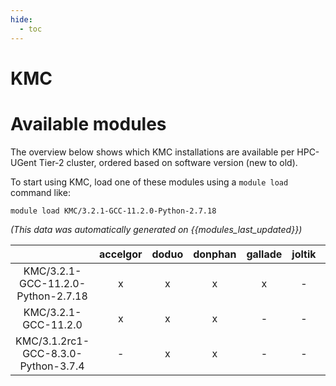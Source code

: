 ```yaml
---
hide:
  - toc
---
```


KMC
===

# Available modules


The overview below shows which KMC installations are available per HPC-UGent Tier-2 cluster, ordered based on software version (new to old).

To start using KMC, load one of these modules using a `module load` command like:

```shell
module load KMC/3.2.1-GCC-11.2.0-Python-2.7.18
```

*(This data was automatically generated on {{modules_last_updated}})*  

| |accelgor|doduo|donphan|gallade|joltik|shinx|skitty|
| :---: | :---: | :---: | :---: | :---: | :---: | :---: | :---: |
|KMC/3.2.1-GCC-11.2.0-Python-2.7.18|x|x|x|x|-|-|-|
|KMC/3.2.1-GCC-11.2.0|x|x|x|-|-|-|-|
|KMC/3.1.2rc1-GCC-8.3.0-Python-3.7.4|-|x|x|-|-|-|-|

